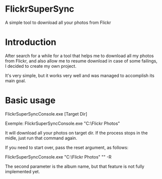 # FlickrSuperSync
A simple tool to download all your photos from Flickr

# Introduction
After search for a while for a tool that helps me to download all my photos from Flickr, and also allow me to resume download in case of some failings, I decided to create my own project.

It's very simple, but it works very well and was managed to accomplish its main goal.

# Basic usage
FlickrSuperSyncConsole.exe [Target Dir]

Exemple:
FlickrSuperSyncConsole.exe "C:\Flickr Photos"

It will download all your photos on target dir. If the process stops in the midle, just run that command again.

If you need to start over, pass the reset argument, as follows:

FlickrSuperSyncConsole.exe "C:\Flickr Photos" "" -R

The second parameter is the album name, but that feature is not fully implemented yet.

